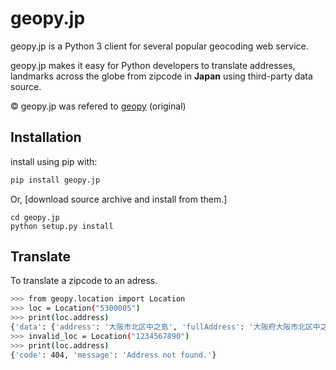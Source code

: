 # geopy.jp

geopy.jp is a Python 3 client for several popular geocoding web service.

geopy.jp makes it easy for Python developers to translate addresses, landmarks across the globe from zipcode in **Japan** using third-party data source.

© geopy.jp was refered to [geopy](https://github.com/geopy/geopy) (original)

## Installation
install using pip with:
```sh
pip install geopy.jp
```

Or, [download source archive and install from them.]

```
cd geopy.jp
python setup.py install
```

## Translate
To translate a zipcode to an adress.

```sh
>>> from geopy.location import Location
>>> loc = Location("5300005")
>>> print(loc.address)
{'data': {'address': '大阪市北区中之島', 'fullAddress': '大阪府大阪市北区中之島', 'pref': '大阪府'}, 'code': 200}
>>> invalid_loc = Location("1234567890")
>>> print(loc.address)
{'code': 404, 'message': 'Address not found.'}
```